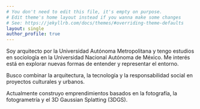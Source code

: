 ```yaml
---
# You don't need to edit this file, it's empty on purpose.
# Edit theme's home layout instead if you wanna make some changes
# See: https://jekyllrb.com/docs/themes/#overriding-theme-defaults
layout: single
author_profile: true
---
```


Soy arquitecto por la Universidad Autónoma Metropolitana y tengo estudios en sociología en la Universidad Nacional Autónoma de México. Me interés está en explorar nuevas formas de entender y representar el entorno.

Busco combinar la arquitectura, la tecnología y la responsabilidad social en proyectos culturales y urbanos. 

Actualmente construyo emprendimientos basados en la fotografía, la fotogrametría y el 3D Gaussian Splatting (3DGS).
